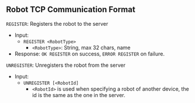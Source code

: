 ## Robot TCP Communication Format

`REGISTER`: Registers the robot to the server
- Input:
  - `REGISTER <RobotType>`
    - `<RobotType>`: String, max 32 chars, name
- Response: `OK REGISTER` on success, `ERROR REGISTER` on failure.

`UNREGISTER`: Unregisters the robot from the server
- Input:
  - `UNREGISTER [<RobotId]`
    - `<RobotId>` is used when specifying a robot of another device, the id is the same as the one in the server.